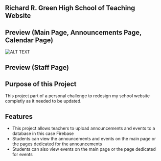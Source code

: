 ## Richard R. Green High School of Teaching Website

## Preview (Main Page, Announcements Page, Calendar Page)
![ALT TEXT](Preview/preview_main.gif)

## Preview (Staff Page)

## Purpose of this Project
This project part of a personal challenge to redesign my school website completly as it needed to be updated.

## Features
 * This project allows teachers to upload announcements and events to a database in this case Firebase
 * Students can view the announcements and events on the main page or the pages dedicated for the announcements
 * Students can also view events on the main page or the page dedicated for events
